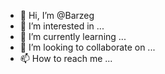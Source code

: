 - 👋 Hi, I’m @Barzeg
- 👀 I’m interested in ...
- 🌱 I’m currently learning ...
- 💞️ I’m looking to collaborate on ...
- 📫 How to reach me ...

<!---
Barzeg/Barzeg is a ✨ special ✨ repository because its `README.md` (this file) appears on your GitHub profile.
You can click the Preview link to take a look at your changes.
--->
